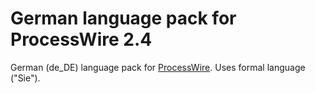 # German language pack for ProcessWire 2.4

German (de_DE) language pack for [ProcessWire](http://processwire.com). Uses formal language ("Sie").